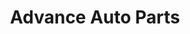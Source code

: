 ---
title: "Advance Auto Parts"
url: /spartanburg/advance-auto-parts-asheville-highway/
shop: car parts
---